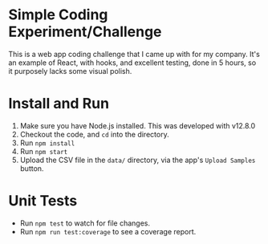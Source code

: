 # Simple Coding Experiment/Challenge
This is a web app coding challenge that I came up with for my company. It's an example of React, with hooks, and excellent testing, done in 5 hours, so it purposely lacks some visual polish.

# Install and Run
1. Make sure you have Node.js installed. This was developed with v12.8.0
2. Checkout the code, and `cd` into the directory.
3. Run `npm install`
4. Run `npm start`
5. Upload the CSV file in the `data/` directory, via the app's `Upload Samples` button.

# Unit Tests
* Run `npm test` to watch for file changes.
* Run `npm run test:coverage` to see a coverage report.
